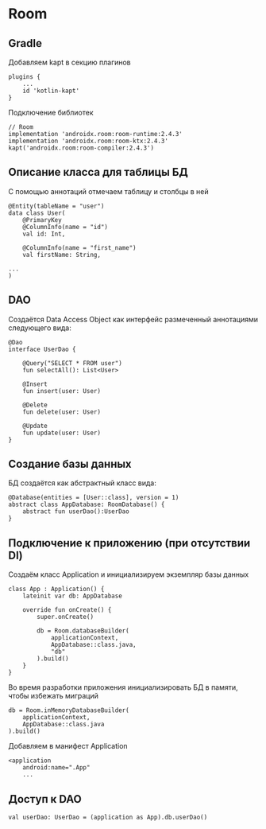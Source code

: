 # Room
## Gradle
Добавляем kapt в секцию плагинов
```
plugins {
    ...
    id 'kotlin-kapt'
}
```
Подключение библиотек
```
// Room
implementation 'androidx.room:room-runtime:2.4.3'
implementation 'androidx.room:room-ktx:2.4.3'
kapt('androidx.room:room-compiler:2.4.3')
```
## Описание класса для таблицы БД
С помощью аннотаций отмечаем таблицу и столбцы в ней
```
@Entity(tableName = "user")
data class User(
    @PrimaryKey
    @ColumnInfo(name = "id")
    val id: Int,
    
    @ColumnInfo(name = "first_name")
    val firstName: String,
    
...
)
```
## DAO
Создаётся Data Access Object как интерфейс размеченный аннотациями следующего вида:
```
@Dao
interface UserDao {

    @Query("SELECT * FROM user")
    fun selectAll(): List<User>

    @Insert
    fun insert(user: User)

    @Delete
    fun delete(user: User)

    @Update
    fun update(user: User)
}
```
## Создание базы данных
БД создаётся как абстрактный класс вида:
```
@Database(entities = [User::class], version = 1)
abstract class AppDatabase: RoomDatabase() {
    abstract fun userDao():UserDao
}
```
## Подключение к приложению (при отсутствии DI)
Создаём класс Application и инициализируем экземпляр базы данных
```
class App : Application() {
    lateinit var db: AppDatabase

    override fun onCreate() {
        super.onCreate()

        db = Room.databaseBuilder(
            applicationContext,
            AppDatabase::class.java,
            "db"
        ).build()
    }
}
```
Во время разработки приложения инициализировать БД в памяти, чтобы избежать миграций
```
db = Room.inMemoryDatabaseBuilder(
    applicationContext,
    AppDatabase::class.java
).build()
```
Добавляем в манифест Application
```
<application
    android:name=".App"
    ...
```
## Доступ к DAO
```
val userDao: UserDao = (application as App).db.userDao()
```
